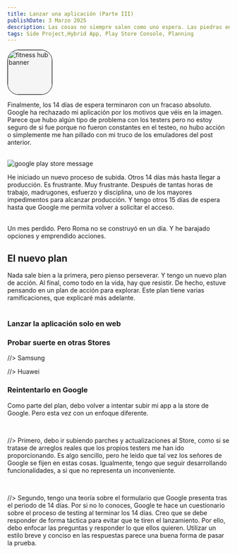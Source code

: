 ```yaml
---
title: Lanzar una aplicación (Parte III)
publishDate: 3 Marzo 2025
description: Las cosas no siempre salen como uno espera. Las piedras en el camino y cómo sortearlas.
tags: Side Project,Hybrid App, Play Store Console, Planning
---
```


<img width='100px' height='100px' style='margin: 0 auto; background: whitesmoke; border: 1px solid black; border-radius: 25px;' src='/images/fitness-hub/app-icon.svg' alt='fitness hub banner'/>
<br/>

Finalmente, los 14 días de espera terminaron con un fracaso absoluto. Google ha rechazado mi aplicación por los motivos que véis en la imagen. Parece que hubo algún tipo de problema con los testers pero no estoy seguro de si fue porque no fueron constantes en el testeo, no hubo acción o simplemente me han pillado con mi truco de los emuladores del post anterior.
<br/><br/>

<img style='margin: 0 auto;' src='/assets/blog/playstore-caption.png' alt='google play store message'/>

He iniciado un nuevo proceso de subida. Otros 14 días más hasta llegar a producción. Es frustrante. Muy frustrante. Después de tantas horas de trabajo, madrugones, esfuerzo y disciplina, uno de los mayores impedimentos para alcanzar producción. Y tengo otros 15 días de espera hasta que Google me permita volver a solicitar el acceso.
<br/><br/>

Un mes perdido. Pero Roma no se construyó en un día. Y he barajado opciones y emprendido acciones.

## El nuevo plan

Nada sale bien a la primera, pero pienso perseverar. Y tengo un nuevo plan de acción. Al final, como todo en la vida, hay que resistir. De hecho, estuve pensando en un plan de acción para explorar. Este plan tiene varias ramificaciones, que explicaré más adelante.
<br/><br/>

### Lanzar la aplicación solo en web

### Probar suerte en otras Stores

//> Samsung

//> Huawei

### Reintentarlo en Google

Como parte del plan, debo volver a intentar subir mi app a la store de Google. Pero esta vez con un enfoque diferente.

<br/>

//> Primero, debo ir subiendo parches y actualizaciones al Store, como si se tratase de arreglos reales que los propios testers me han ido proporcionando. Es algo sencillo, pero he leido que tal vez los señores de Google se fijen en estas cosas. Igualmente, tengo que seguir desarrollando funcionalidades, a si que no representa un inconveniente.

<br/>

//> Segundo, tengo una teoría sobre el formulario que Google presenta tras el periodo de 14 días. Por si no lo conoces, Google te hace un cuestionario sobre el proceso de testing al terminar los 14 días. Creo que se debe responder de forma táctica para evitar que te tiren el lanzamiento. Por ello, debo enfocar las preguntas y responder lo que ellos quieren. Utilizar un estilo breve y conciso en las respuestas parece una buena forma de pasar la prueba.

